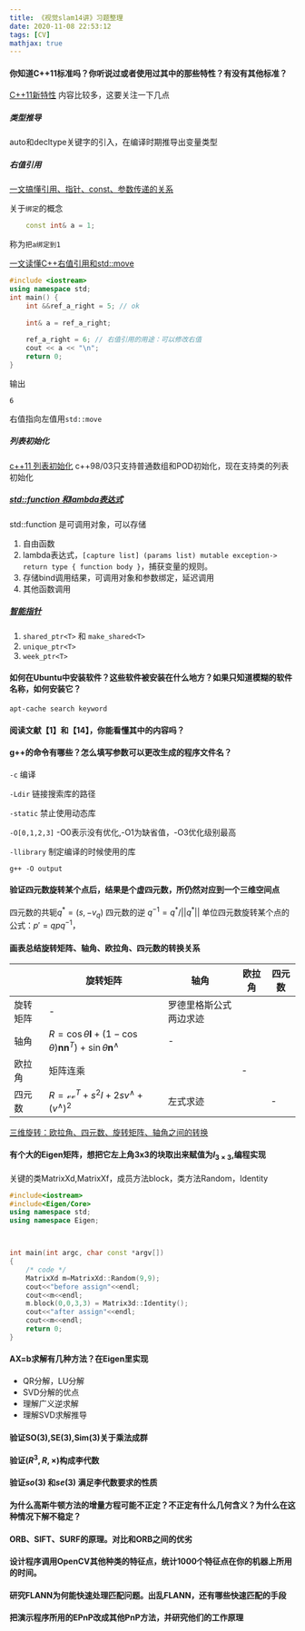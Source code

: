 ```yaml
---
title: 《视觉slam14讲》习题整理
date: 2020-11-08 22:53:12
tags: [CV]
mathjax: true
---
```


####  你知道C++11标准吗？你听说过或者使用过其中的那些特性？有没有其他标准？
[C++11新特性](https://cloud.tencent.com/developer/article/1745592#:~:text=%E5%85%B3%E4%BA%8EC%2B%2B11%E6%96%B0,%E6%8E%A8%E5%AF%BC%E5%87%BA%E5%8F%98%E9%87%8F%E7%9A%84%E7%B1%BB%E5%9E%8B%E3%80%82)
内容比较多，这要关注一下几点

##### 类型推导
auto和decltype关键字的引入，在编译时期推导出变量类型

##### 右值引用
[一文搞懂引用、指针、const、参数传递的关系](https://bbs.huaweicloud.com/blogs/267038)

关于`绑定`的概念

```c++
    const int& a = 1;
```
称为`把a绑定到1`


[一文读懂C++右值引用和std::move](https://zhuanlan.zhihu.com/p/335994370)
```c++
#include <iostream>
using namespace std;
int main() {
    int &&ref_a_right = 5; // ok
 
    int& a = ref_a_right;
 
    ref_a_right = 6; // 右值引用的用途：可以修改右值
	cout << a << "\n";
	return 0;
}
```
输出
```
6
```
右值指向左值用`std::move`


##### 列表初始化
[c++11 列表初始化](https://blog.csdn.net/hailong0715/article/details/54018002) c++98/03只支持普通数组和POD初始化，现在支持类的列表初始化

##### [std::function 和lambda表达式](https://zhuanlan.zhihu.com/p/137884434)
std::function 是可调用对象，可以存储
1. 自由函数
2. lambda表达式，`[capture list] (params list) mutable exception-> return type { function body }`，捕获变量的规则。
3. 存储bind调用结果，可调用对象和参数绑定，延迟调用
4. 其他函数调用

##### [智能指针](https://changkun.de/modern-cpp/zh-cn/05-pointers/index.html)
1. `shared_ptr<T>` 和 `make_shared<T>`
2. `unique_ptr<T>`
3. `week_ptr<T>`


#### 如何在Ubuntu中安装软件？这些软件被安装在什么地方？如果只知道模糊的软件名称，如何安装它？
`apt-cache search keyword`


#### 阅读文献【1】和【14】，你能看懂其中的内容吗？


#### g++的命令有哪些？怎么填写参数可以更改生成的程序文件名？
`-c` 编译

`-Ldir` 链接搜索库的路径

`-static` 禁止使用动态库

`-O[0,1,2,3]` -O0表示没有优化,-O1为缺省值，-O3优化级别最高

`-llibrary` 制定编译的时候使用的库

```
g++ -O output
```


#### 验证四元数旋转某个点后，结果是个虚四元数，所仍然对应到一个三维空间点
四元数的共轭$q^*=(s,-v_q)$
四元数的逆 $q^{-1}=q^*/||q^*||$
单位四元数旋转某个点的公式：$p'=qpq^{-1}$，


#### 画表总结旋转矩阵、轴角、欧拉角、四元数的转换关系

||旋转矩阵|轴角|欧拉角|四元数|
|-|-|-|-|-|
|旋转矩阵|-|罗德里格斯公式两边求迹|||
|轴角|$R=\cos{\theta}\mathbf{I}+(1-\cos{\theta})\mathbf{n}\mathbf{n}^T)+\sin{\theta}\mathbf{n}^{\wedge}$|-|||
|欧拉角|矩阵连乘||-||
|四元数|$R=\mathcal{v}\mathcal{v}^T+s^2I+2sv^{\wedge}+(v^{\wedge})^2$|左式求迹||-|

[三维旋转：欧拉角、四元数、旋转矩阵、轴角之间的转换](https://zhuanlan.zhihu.com/p/45404840)



#### 有个大的Eigen矩阵，想把它左上角3x3的块取出来赋值为$I_{3\times3}$,编程实现
关键的类MatrixXd,MatrixXf，成员方法block，类方法Random，Identity
```c++
#include<iostream>
#include<Eigen/Core>
using namespace std;
using namespace Eigen;



int main(int argc, char const *argv[])
{
    /* code */
    MatrixXd m=MatrixXd::Random(9,9);
    cout<<"before assign"<<endl;
    cout<<m<<endl;
    m.block(0,0,3,3) = Matrix3d::Identity();
    cout<<"after assign"<<endl;
    cout<<m<<endl;
    return 0;
}
```


####  AX=b求解有几种方法？在Eigen里实现

- QR分解，LU分解
- SVD分解的优点
- 理解广义逆求解
- 理解SVD求解推导


#### 验证SO(3),SE(3),Sim(3)关于乘法成群


#### 验证$(R^3,R,\times)$构成李代数


#### 验证$so(3)$ 和$se(3)$ 满足李代数要求的性质

#### 为什么高斯牛顿方法的增量方程可能不正定？不正定有什么几何含义？为什么在这种情况下解不稳定？


#### ORB、SIFT、SURF的原理。对比和ORB之间的优劣



#### 设计程序调用OpenCV其他种类的特征点，统计1000个特征点在你的机器上所用的时间。


#### 研究FLANN为何能快速处理匹配问题。出乱FLANN，还有哪些快速匹配的手段


#### 把演示程序所用的EPnP改成其他PnP方法，并研究他们的工作原理


<!--more-->